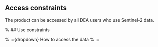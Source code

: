 ## Access constraints

The product can be accessed by all DEA users who use Sentinel-2 data.

% ## Use constraints

% :::{dropdown} How to access the data
% :::

